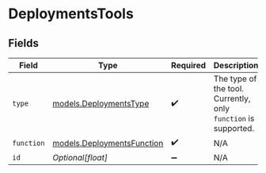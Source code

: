 # DeploymentsTools


## Fields

| Field                                                          | Type                                                           | Required                                                       | Description                                                    |
| -------------------------------------------------------------- | -------------------------------------------------------------- | -------------------------------------------------------------- | -------------------------------------------------------------- |
| `type`                                                         | [models.DeploymentsType](../models/deploymentstype.md)         | :heavy_check_mark:                                             | The type of the tool. Currently, only `function` is supported. |
| `function`                                                     | [models.DeploymentsFunction](../models/deploymentsfunction.md) | :heavy_check_mark:                                             | N/A                                                            |
| `id`                                                           | *Optional[float]*                                              | :heavy_minus_sign:                                             | N/A                                                            |